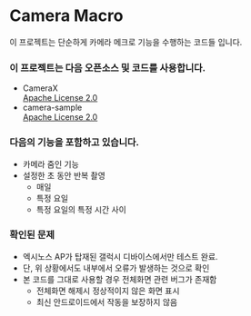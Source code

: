 # Camera Macro

이 프로젝트는 단순하게 카메라 메크로 기능을 수행하는 코드들 입니다.

### 이 프로젝트는 다음 오픈소스 및 코드를 사용합니다.

-   CameraX<br>
    [Apache License 2.0](https://github.com/arindamxd/android-camerax/blob/master/LICENSE)
-   camera-sample<br>
    [Apache License 2.0](https://github.com/android/camera-samples/tree/main/CameraXBasic)

### 다음의 기능을 포함하고 있습니다.

-   카메라 줌인 기능
-   설정한 초 동안 반복 촬영
    -   매일
    -   특정 요일
    -   특정 요일의 특정 시간 사이


### 확인된 문제
- 엑시노스 AP가 탑재된 갤럭시 디바이스에서만 테스트 완료.
- 단, 위 상황에서도 내부에서 오류가 발생하는 것으로 확인
- 본 코드를 그대로 사용할 경우 전체화면 관련 버그가 존재함
    - 전체화면 해제시 정상적이지 않은 화면 표시
    - 최신 안드로이드에서 작동을 보장하지 않음

